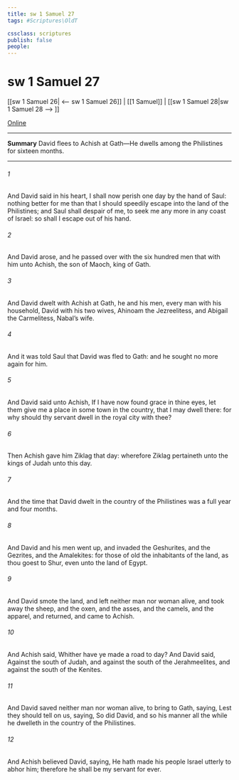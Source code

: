 ```yaml
---
title: sw 1 Samuel 27
tags: #Scriptures\OldT

cssclass: scriptures
publish: false
people:
---
```


# sw 1 Samuel 27
[[sw 1 Samuel 26| <-- sw 1 Samuel 26]] | [[1 Samuel]] | [[sw 1 Samuel 28|sw 1 Samuel 28 --> ]]

[Online](https://churchofjesuschrist.org/study/scriptures/ot/1-sam/27?lang=eng)

---
__Summary__
David flees to Achish at Gath—He dwells among the Philistines for sixteen months.

---
###### 1 
And David said in his heart, I shall now perish one day by the hand of Saul:  nothing better for me than that I should speedily escape into the land of the Philistines; and Saul shall despair of me, to seek me any more in any coast of Israel: so shall I escape out of his hand.

###### 2 
And David arose, and he passed over with the six hundred men that  with him unto Achish, the son of Maoch, king of Gath.

###### 3 
And David dwelt with Achish at Gath, he and his men, every man with his household,  David with his two wives, Ahinoam the Jezreelitess, and Abigail the Carmelitess, Nabal’s wife.

###### 4 
And it was told Saul that David was fled to Gath: and he sought no more again for him.

###### 5 
And David said unto Achish, If I have now found grace in thine eyes, let them give me a place in some town in the country, that I may dwell there: for why should thy servant dwell in the royal city with thee?

###### 6 
Then Achish gave him Ziklag that day: wherefore Ziklag pertaineth unto the kings of Judah unto this day.

###### 7 
And the time that David dwelt in the country of the Philistines was a full year and four months.

###### 8 
And David and his men went up, and invaded the Geshurites, and the Gezrites, and the Amalekites: for those  of old the inhabitants of the land, as thou goest to Shur, even unto the land of Egypt.

###### 9 
And David smote the land, and left neither man nor woman alive, and took away the sheep, and the oxen, and the asses, and the camels, and the apparel, and returned, and came to Achish.

###### 10 
And Achish said, Whither have ye made a road to day? And David said, Against the south of Judah, and against the south of the Jerahmeelites, and against the south of the Kenites.

###### 11 
And David saved neither man nor woman alive, to bring  to Gath, saying, Lest they should tell on us, saying, So did David, and so  his manner all the while he dwelleth in the country of the Philistines.

###### 12 
And Achish believed David, saying, He hath made his people Israel utterly to abhor him; therefore he shall be my servant for ever.

